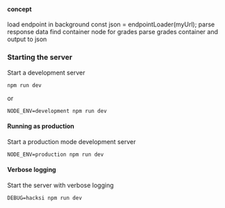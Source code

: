 
#### concept
load endpoint in background
const json = endpointLoader(myUrl);
parse response data
find container node for grades
parse grades container and output to json

### Starting the server
Start a development server
```
npm run dev
```
or
```
NODE_ENV=development npm run dev
```
#### Running as production
Start a production mode development server
```
NODE_ENV=production npm run dev
```
#### Verbose logging
Start the server with verbose logging
```
DEBUG=hacksi npm run dev
```
